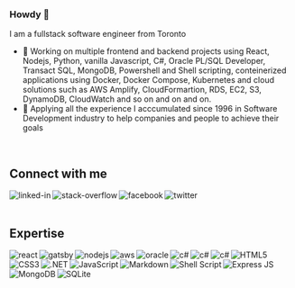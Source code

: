 ### Howdy 👋
I am a fullstack software engineer from Toronto
- 🔭 Working on multiple frontend and backend projects using React, Nodejs, Python, vanilla Javascript, C#, Oracle PL/SQL Developer, Transact SQL, MongoDB, Powershell and Shell scripting, conteinerized applications using Docker, Docker Compose, Kubernetes and cloud solutions such as AWS Amplify, CloudFormartion, RDS, EC2, S3, DynamoDB, CloudWatch and so on and on and on. 
- 🌱 Applying all the experience I acccumulated since 1996 in Software Development industry to help companies and people to achieve their goals
<br>

## Connect with me
[<img align="left" alt="linked-in" src="https://img.shields.io/badge/linkedin-%230077B5.svg?&style=for-the-badge&logo=linkedin&logoColor=white" />](https://ca.linkedin.com/in/sharing-is-the-key-6371721b6)
[<img align="left" alt="stack-overflow" src="https://img.shields.io/badge/stack%20overflow-FE7A16?logo=stack-overflow&logoColor=white&style=for-the-badge" />](https://stackoverflow.com/users/14197081/sharing-is-the-key)
[<img align="left" alt="facebook" src="https://img.shields.io/badge/facebook-%231877F2.svg?&style=for-the-badge&logo=facebook&logoColor=white" />](https://www.facebook.com/pages/Sharing-is-the-key/113453820484864/)
[<img align="left" alt="twitter" src="https://img.shields.io/badge/twitter-%231DA1F2.svg?&style=for-the-badge&logo=twitter&logoColor=white" />](https://twitter.com/keysharing)
<br>
<br>

## Expertise
<img align="left" alt="react" src="https://img.shields.io/badge/react%20-%2320232a.svg?&style=for-the-badge&logo=react&logoColor=%2361DAFB" />
<img align="left" alt="gatsby" src="https://img.shields.io/badge/Gatsby-663399?style=for-the-badge&logo=gatsby&logoColor=white" />
<img align="left" alt="nodejs" src="https://img.shields.io/badge/node.js%20-%2343853D.svg?&style=for-the-badge&logo=node.js&logoColor=white" />
<img align="left" alt="aws" src="https://img.shields.io/badge/Amazon%20AWS-%23232F3E?logo=amazon-aws&logoColor=white&style=for-the-badge" />
<img align="left" alt="oracle" src="https://img.shields.io/badge/oracle-%23316192.svg?&style=for-the-badge&logo=oracle&logoColor=white" />
<img align="left" alt="c#" src="https://img.shields.io/badge/C%23-239120?style=for-the-badge&logo=c-sharp&logoColor=white" />
<img align="left" alt="c#" src="https://img.shields.io/badge/Python-3776AB?style=for-the-badge&logo=python&logoColor=white" />
<img align="left" alt="c#" src="https://img.shields.io/badge/Python-3776AB?style=for-the-badge&logo=python&logoColor=white" />
<img align="left" alt="HTML5" src="https://img.shields.io/badge/HTML-239120?style=for-the-badge&logo=html5&logoColor=white" />
<img align="left" alt="CSS3" src="https://img.shields.io/badge/CSS-239120?&style=for-the-badge&logo=css3&logoColor=white" />
<img align="left" alt=".NET" src="https://img.shields.io/badge/.NET-5C2D91?style=for-the-badge&logo=.net&logoColor=white" />
<img align="left" alt="JavaScript" src="https://img.shields.io/badge/JavaScript-F7DF1E?style=for-the-badge&logo=javascript&logoColor=black" />
<img align="left" alt="Markdown" src="https://img.shields.io/badge/Markdown-000000?style=for-the-badge&logo=markdown&logoColor=white" />
<img align="left" alt="Shell Script" src="https://img.shields.io/badge/Shell_Script-121011?style=for-the-badge&logo=gnu-bash&logoColor=white" />
<img align="left" alt="Express JS" src="https://img.shields.io/badge/Express.js-404D59?style=for-the-badge" />
<img align="left" alt="MongoDB" src="https://img.shields.io/badge/MongoDB-4EA94B?style=for-the-badge&logo=mongodb&logoColor=white" />
<img align="left" alt="SQLite" src="https://img.shields.io/badge/SQLite-07405E?style=for-the-badge&logo=sqlite&logoColor=white" />
<br>
<br>
